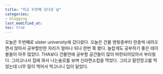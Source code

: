 ```yaml
---
title: "학교 두번째 갔다온 날"
categories:
- blogging
last_modified_at:
toc: true
---
```

오늘은 두번째로 ulster university에 갔다왔다.
오늘은 건물 맨윗층부터 한층씩 내려오면서 앉아서 공부할만한 자리가 얼마나 되나 한번 쭉 봤다. 놀랍게도 공부하기 좋은 테이블들이 아주 많았다.
THA보다 건물안에 공부할 공간들이 많이 마련되어있어서 부러웠다.
그러고나서 집에 와서 나는솔로를 보며 신라면소컵을 먹었다.
그리고 말린망고를 먹었는데 너무 많이 먹어서 먹고나니 입이 달았다.